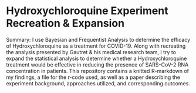 # Hydroxychloroquine Experiment Recreation & Expansion

Summary: I use Bayesian and Frequentist Analysis to determine the efficacy of Hydroxychloroquine as a treatment for COVID-19. Along with recreating the analysis presented by Gautret & his medical research team, I try to expand the statistical analysis to determine whether a Hydroxychloroquine treatment would be effective in reducing the presence of SARS-CoV-2 RNA concentration in patients. This repository contains a knitted R-markdown of my findings, a file for the r-code used, as well as a paper describing the experiment background, approaches utilized, and corresponding outcomes. 
